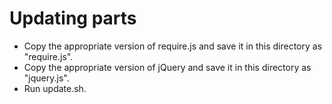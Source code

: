 # Updating parts

* Copy the appropriate version of require.js and save it in this directory as
"require.js".
* Copy the appropriate version of jQuery and save it in this directory as
"jquery.js".
* Run update.sh.

